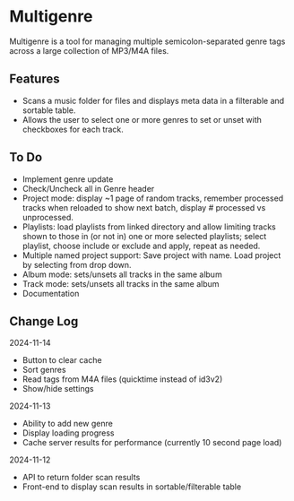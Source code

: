 # Multigenre

Multigenre is a tool for managing multiple semicolon-separated genre tags across a large collection of MP3/M4A files. 

## Features
- Scans a music folder for files and displays meta data in a filterable and sortable table.
- Allows the user to select one or more genres to set or unset with checkboxes for each track.

## To Do

- Implement genre update
- Check/Uncheck all in Genre header
- Project mode: display ~1 page of random tracks, remember processed tracks when reloaded to show next batch, display # processed vs unprocessed.
- Playlists: load playlists from linked directory and allow limiting tracks shown to those in (or not in) one or more selected playlists; select playlist, choose include or exclude and apply, repeat as needed.
- Multiple named project support: Save project with name. Load project by selecting from drop down.
- Album mode: sets/unsets all tracks in the same album
- Track mode: sets/unsets all tracks in the same album
- Documentation

## Change Log

2024-11-14
- Button to clear cache
- Sort genres
- Read tags from M4A files (quicktime instead of id3v2)
- Show/hide settings

2024-11-13
- Ability to add new genre
- Display loading progress
- Cache server results for performance (currently 10 second page load)

2024-11-12
- API to return folder scan results
- Front-end to display scan results in sortable/filterable table
